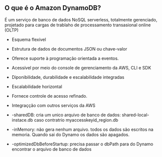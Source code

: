 

## O que é o Amazon DynamoDB?

É um serviço de banco de dados NoSQL serverless, totalmente
gerenciado, projetado para cargas de trablaho de processamento transasional online (OLTP)

* Esquema flexível
* Estrutura de dados de documentos JSON ou chave-valor
* Oferece suporte à programação orientada a eventos.
* Acessível por meio do console de gerenciamento da AWS, CLI e SDK
* Diponibilidade, durabilidade e escalabilidade integradas
* Escalabilidade horizontal
* Fornece controle de acesso refinado.
* Integraçção com outros serviços da AWS


* -sharedDB: cria um unico arquivo de banco de dados: shared-local-instace.db
caso contratrio myaccesskeyid_region.db 

* -inMemory: não gera nenhum arquivo. todos os dados são escritos na 
memoria. Quando sai do Dynamo os dados são apagados.

* -optimizedDbBeforeStartup: precisa passar o dbPath para do Dynamo 
encontrar o arquivo de banco de dados
